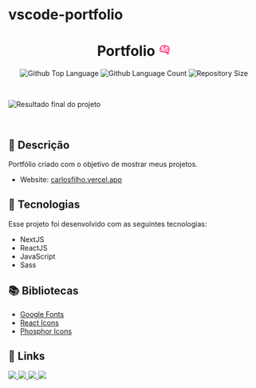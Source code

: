 # vscode-portfolio

<h1 align="center">
  Portfolio <img width="25px" src="https://github.com/ysneshy/portfolio-carlos-filho/blob/main/public/brainfuck.svg"/>
</h1>

 <p align="center">
  <img alt="Github Top Language" src="https://img.shields.io/github/languages/top/ysneshy/portfolio-carlos-filho?color=00FFFB">
  <img alt="Github Language Count" src="https://img.shields.io/github/languages/count/ysneshy/portfolio-carlos-filho?color=00FFFB">
  <img alt="Repository Size" src="https://img.shields.io/github/repo-size/ysneshy/portfolio-carlos-filho?color=00FFFB">
</p>

<br>

![Resultado final do projeto](https://imgur.com/sp4ppUF.png)

<br>

## 📝 Descrição 

Portfólio criado com o objetivo de mostrar meus projetos. 

- Website: [carlosfilho.vercel.app](https://carlosfilho.vercel.app/)

## 🚀 Tecnologias

Esse projeto foi desenvolvido com as seguintes tecnologias:

- NextJS
- ReactJS
- JavaScript
- Sass

## 📚 Bibliotecas

- [Google Fonts](https://fonts.google.com/)
- [React Icons](https://react-icons.github.io/react-icons/)
- [Phosphor Icons](https://phosphoricons.com/)


## 🔗 Links

<p align="left">

 <a href="https://www.linkedin.com/in/ysneshy" alt="Linkedin">
  <img src="https://img.shields.io/badge/-Linkedin-000?style=for-the-badge&logo=Linkedin&logoColor=0A66C2&link=https://www.linkedin.com/in/ysneshy/"/> 
 </a>
  
 <a href="https://www.facebook.com/ysneshy" alt="Facebook">
  <img src="https://img.shields.io/badge/-Facebook-000?style=for-the-badge&logo=Facebook&logoColor=000dff&link=https://www.facebook.com/ysneshy"/> 
 </a>
  
 <a href="https://twitter.com/ysneshy" alt="Twitter">
  <img src="https://img.shields.io/badge/-Twitter-000?style=for-the-badge&logo=Twitter&logoColor=1DA1F2&link=https://twitter.com/ysneshy"/> 
 </a>

 <a href="https://carlosfilho.vercel.app" alt="Portfolio">
  <img src="https://img.shields.io/badge/my_portfolio-000?style=for-the-badge&logo=ko-fi&logoColor=FFF&link=https://www.carlosfilho.vercel.app/"/>
 </a>

 </p>
 
<br>
<table>
  <tr>
    <!--<td align="center">
      <a href="https://github.com/ysneshy">
        <img src="" width="100px;" /><br>
        <sub>
          <b></b>
        </sub>
      </a>
    </td>
  </tr>
</table> 

-----

  <h3 align="center"> Developed by <a href="https://www.linkedin.com/in/ysneshy/">Carlos Filho</a> ☕</h3>